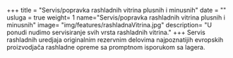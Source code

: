 +++
title = "Servis/popravka rashladnih vitrina plusnih i minusnih"
date = ""
usluga = true
weight= 1
name="Servis/popravka rashladnih vitrina plusnih i minusnih"
image= "img/features/rashladnaVitrina.jpg"
description= "U ponudi nudimo servisiranje svih vrsta rashladnih vitrina."
+++
Servis rashladnih uredjaja originalnim rezervnim delovima najpoznatijih evropskih proizvodjača rashladne opreme sa promptnom isporukom sa lagera.